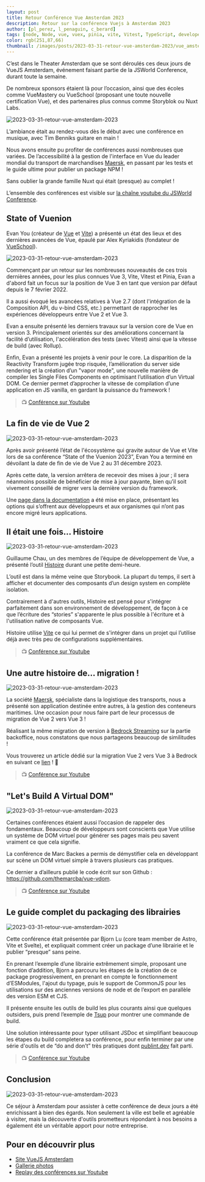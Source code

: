 ```yaml
---
layout: post
title: Retour Conférence Vue Amsterdam 2023
description: Retour sur la conférence Vuejs à Amsterdam 2023
author: [pl_perez, l_penaguin, c_berard]
tags: [node, Node, vue, vuex, pinia, vite, Vitest, TypeScript, developer, javascript]
color: rgb(251,87,66)
thumbnail: /images/posts/2023-03-31-retour-vue-amsterdam-2023/vue_amsterdam_logo.jpeg
---
```


C’est dans le Theater Amsterdam que se sont déroulés ces deux jours de VueJS Amsterdam, événement faisant partie de la JSWorld Conference, durant toute la semaine.

De nombreux sponsors étaient là pour l’occasion, ainsi que des écoles comme VueMastery ou VueSchool (proposant une toute nouvelle certification Vue), et des partenaires plus connus comme Storyblok ou Nuxt Labs.

![2023-03-31-retour-vue-amsterdam-2023](/tech.bedrockstreaming.com/public/images/posts/2023-03-31-retour-vue-amsterdam-2023/bedrock-vue-amsterdam-2023-002.jpg)

L’ambiance était au rendez-vous dès le début avec une conférence en musique, avec Tim Benniks guitare en main !

Nous avons ensuite pu profiter de conférences aussi nombreuses que variées. De l’accessibilité à la gestion de l'interface en Vue du leader mondial du transport de marchandises [Maersk](https://www.maersk.com/fr-fr/), en passant par les tests et le guide ultime pour publier un package NPM !

Sans oublier la grande famille Nuxt qui était (presque) au complet !

L’ensemble des conférences est visible sur [la chaîne youtube du JSWorld Conference](https://www.youtube.com/@JSWORLDConference).

## State of Vuenion

Evan You (créateur de [Vue](https://vuejs.org/) et [Vite](https://vitejs.dev/)) a présenté un état des lieux et des dernières avancées de Vue, épaulé par Alex Kyriakidis (fondateur de [VueSchool](https://vueschool.io/)).

![2023-03-31-retour-vue-amsterdam-2023](/tech.bedrockstreaming.com/public/images/posts/2023-03-31-retour-vue-amsterdam-2023/bedrock-vue-amsterdam-2023-003.jpg)

Commençant par un retour sur les nombreuses nouveautés de ces trois dernières années, pour les plus connues Vue 3, Vite, Vitest et Pinia, Evan a d'abord fait un focus sur la position de Vue 3 en tant que version par défaut depuis le 7 février 2022.

Il a aussi évoqué les avancées relatives à Vue 2.7 (dont l'intégration de la Composition API, du v-bind CSS, etc.) permettant de rapprocher les expériences développeurs entre Vue 2 et Vue 3.

Evan a ensuite présenté les derniers travaux sur la version core de Vue en version 3. Principalement orientés sur des améliorations concernant la facilité d’utilisation, l'accélération des tests (avec Vitest) ainsi que la vitesse de build (avec Rollup).

Enfin, Evan a présenté les projets à venir pour le core. La disparition de la Reactivity Transform jugée trop risquée, l’amélioration du server side rendering et la création d’un "vapor mode", une nouvelle manière de compiler les Single Files Components en optimisant l’utilisation d’un Virtual DOM. Ce dernier permet d’approcher la vitesse de compilation d’une application en JS vanilla, en gardant la puissance du framework !

> 📺 [Conférence sur Youtube](https://www.youtube.com/watch?v=I5mGNB-4f0o)

## La fin de vie de Vue 2

![2023-03-31-retour-vue-amsterdam-2023](/tech.bedrockstreaming.com/public/images/posts/2023-03-31-retour-vue-amsterdam-2023/bedrock-vue-amsterdam-2023-end-of-vue2.JPG)

Après avoir présenté l’état de l'écosystème qui gravite autour de Vue et Vite lors de sa conférence “State of the Vuenion 2023”, Evan You a terminé en dévoilant la date de fin de vie de Vue 2 au 31 décembre 2023.

Après cette date, la version arrêtera de recevoir des mises à jour ; il sera néanmoins possible de bénéficier de mise à jour payante, bien qu’il soit vivement conseillé de migrer vers la dernière version du framework.

Une [page dans la documentation](https://v2.vuejs.org/lts/) a été mise en place, présentant les options qui s’offrent aux développeurs et aux organismes qui n’ont pas encore migré leurs applications.

## Il était une fois… Histoire

![2023-03-31-retour-vue-amsterdam-2023](/tech.bedrockstreaming.com/public/images/posts/2023-03-31-retour-vue-amsterdam-2023/bedrock-vue-amsterdam-2023-histoire.JPG)

Guillaume Chau, un des membres de l’équipe de développement de Vue, a présenté l’outil [Histoire](https://histoire.dev/) durant une petite demi-heure.

L’outil est dans la même veine que Storybook. La plupart du temps, il sert à afficher et documenter des composants d’un design system en complète isolation.

Contrairement à d'autres outils, Histoire est pensé pour s'intégrer parfaitement dans son environnement de développement, de façon à ce que l’écriture des “stories” s'apparente le plus possible à l'écriture et à l'utilisation native de composants Vue.

Histoire utilise [Vite](https://vitejs.dev/) ce qui lui permet de s'intégrer dans un projet qui l’utilise déjà avec très peu de configurations supplémentaires.

> 📺 [Conférence sur Youtube](https://www.youtube.com/watch?v=Q8LeAg-9ngs)

## Une autre histoire de... migration !

![2023-03-31-retour-vue-amsterdam-2023](/tech.bedrockstreaming.com/public/images/posts/2023-03-31-retour-vue-amsterdam-2023/bedrock-vue-amsterdam-2023-migration-vue3.JPG)

La société [Maersk](https://www.maersk.com/fr-fr/), spécialiste dans la logistique des transports, nous a présenté son application destinée entre autres, à la gestion des conteneurs maritimes. Une occasion pour nous faire part de leur processus de migration de Vue 2 vers Vue 3 !

Réalisant la même migration de version à [Bedrock Streaming](https://bedrockstreaming.com/) sur la partie backoffice, nous constatons que nous partageons beaucoup de similitudes !

Vous trouverez un article dédié sur la migration Vue 2 vers Vue 3 à Bedrock en suivant ce [lien](https://tech.bedrockstreaming.com/2023/03/25/de-node-js-10-a-node-js-18-nous-avons-rattrape-8-ans-de-retard-et-de-dette-technique-et-seule-une-approche-progressive-et-incrementale-etait-viable.html) ! 🎉


> 📺 [Conférence sur Youtube](https://www.youtube.com/watch?v=93KdAJ8sSjM)

## "Let's Build A Virtual DOM"

![2023-03-31-retour-vue-amsterdam-2023](/tech.bedrockstreaming.com/public/images/posts/2023-03-31-retour-vue-amsterdam-2023/bedrock-vue-amsterdam-2023-virtual-dom.jpg)

Certaines conférences étaient aussi l’occasion de rappeler des fondamentaux. Beaucoup de développeurs sont conscients que Vue utilise un système de DOM virtuel pour générer ses pages mais peu savent vraiment ce que cela signifie.

La conférence de Marc Backes a permis de démystifier cela en développant sur scène un DOM virtuel simple à travers plusieurs cas pratiques.

Ce dernier a d’ailleurs publié le code écrit sur son Github : https://github.com/themarcba/vue-vdom.

> 📺 [Conférence sur Youtube](https://www.youtube.com/watch?v=Pf-N8WGu7iQ)

## Le guide complet du packaging des librairies

![2023-03-31-retour-vue-amsterdam-2023](/tech.bedrockstreaming.com/public/images/posts/2023-03-31-retour-vue-amsterdam-2023/bedrock-vue-amsterdam-2023-packaging.jpg)

Cette conférence était présentée par Bjorn Lu (core team member de Astro, Vite et Svelte), et expliquait comment créer un package d’une librairie et le publier “presque” sans peine.

En prenant l’exemple d’une librairie extrêmement simple, proposant une fonction d’addition, Bjorn a parcouru les étapes de la création de ce package progressivement, en prenant en compte le fonctionnement d’ESModules, l'ajout du typage, puis le support de CommonJS pour les utilisations sur des anciennes versions de node et de l’export en parallèle des version ESM et CJS.

Il présente ensuite les outils de build les plus courants ainsi que quelques outsiders, puis prend l’exemple de [Tsup](https://github.com/egoist/tsup) pour montrer une commande de build.

Une solution intéressante pour typer utilisant JSDoc et simplifiant beaucoup les étapes du build completera sa conférence, 
pour enfin terminer par une série d'outils et de “do and don’t” très pratiques dont [publint.dev](https://publint.dev/) fait parti.

> 📺 [Conférence sur Youtube](https://www.youtube.com/watch?v=bzYFCDz817I)

## Conclusion

![2023-03-31-retour-vue-amsterdam-2023](/tech.bedrockstreaming.com/public/images/posts/2023-03-31-retour-vue-amsterdam-2023/bedrock-vue-amsterdam-2023-bedrock-team.JPG)

Ce séjour à Amsterdam pour assister à cette conférence de deux jours a été enrichissant à bien des égards.
Non seulement la ville est belle et agréable à visiter, mais la découverte d'outils prometteurs répondant à nos besoins a également été un véritable apport pour notre entreprise.

## Pour en découvrir plus

- [Site VueJS Amsterdam](https://vuejs.amsterdam/)
- [Gallerie photos](https://www.facebook.com/media/set/?vanity=jsworldconf&set=a.687856240008465)
- [Replay des conférences sur Youtube](https://www.youtube.com/@JSWORLDConference/videos)
